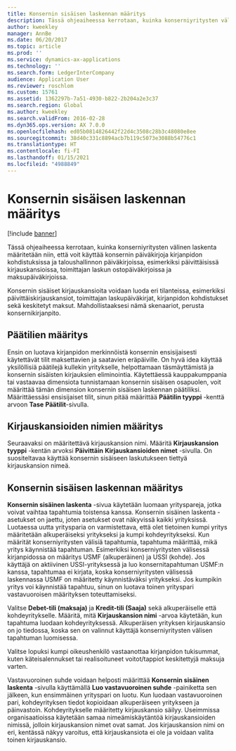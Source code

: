 ```yaml
---
title: Konsernin sisäisen laskennan määritys
description: Tässä ohjeaiheessa kerrotaan, kuinka konserniyritysten välinen laskenta määritetään niin, että voit käyttää konsernin päiväkirjoja kirjanpidon kohdistuksissa ja taloushallinnon päiväkirjoissa, esimerkiksi päivittäisissä kirjauskansioissa, toimittajan laskun ostopäiväkirjoissa ja maksupäiväkirjoissa.
author: kweekley
manager: AnnBe
ms.date: 06/20/2017
ms.topic: article
ms.prod: ''
ms.service: dynamics-ax-applications
ms.technology: ''
ms.search.form: LedgerInterCompany
audience: Application User
ms.reviewer: roschlom
ms.custom: 15761
ms.assetid: 1362297b-7a51-4930-b822-2b204a2e3c37
ms.search.region: Global
ms.author: kweekley
ms.search.validFrom: 2016-02-28
ms.dyn365.ops.version: AX 7.0.0
ms.openlocfilehash: ed05b0814826442f22d4c3508c28b3c48080e8ee
ms.sourcegitcommit: 38d40c331c8894acb7b119c5073e3088b54776c1
ms.translationtype: HT
ms.contentlocale: fi-FI
ms.lasthandoff: 01/15/2021
ms.locfileid: "4988849"
---
```

# <a name="intercompany-accounting-setup"></a>Konsernin sisäisen laskennan määritys

[!include [banner](../includes/banner.md)]

Tässä ohjeaiheessa kerrotaan, kuinka konserniyritysten välinen laskenta määritetään niin, että voit käyttää konsernin päiväkirjoja kirjanpidon kohdistuksissa ja taloushallinnon päiväkirjoissa, esimerkiksi päivittäisissä kirjauskansioissa, toimittajan laskun ostopäiväkirjoissa ja maksupäiväkirjoissa.

Konsernin sisäiset kirjauskansioita voidaan luoda eri tilanteissa, esimerkiksi päivittäiskirjauskansiot, toimittajan laskupäiväkirjat, kirjanpidon kohdistukset sekä keskitetyt maksut. Mahdollistaaksesi nämä skenaariot, perusta konsernikirjanpito.

## <a name="define-main-accounts"></a>Päätilien määritys
Ensin on luotava kirjanpidon merkinnöistä konsernin ensisijaisesti käytettävät tilit maksettavien ja saatavien eräpäiville. On hyvä idea käyttää yksilöllisiä päätilejä kullekin yritykselle, helpottamaan täsmäyttämistä ja konsernin sisäisten kirjauksien eliminointia. Käytettäessä kauppakumppania tai vastaavaa dimensiota tunnistamaan konsernin sisäisen osapuolen, voit määrittää tämän dimension konsernin sisäisen laskennan päätiliksi. Määrittäessäsi ensisijaiset tilit, sinun pitää määrittää **Päätilin tyyppi** -kenttä arvoon **Tase** **Päätilit**-sivulla.

## <a name="define-journal-names"></a>Kirjauskansioiden nimien määritys
Seuraavaksi on määritettävä kirjauskansion nimi. Määritä **Kirjauskansion tyyppi** -kentän arvoksi **Päivittäin** **Kirjauskansioiden nimet** -sivulla. On suositeltavaa käyttää konsernin sisäiseen laskutukseen tiettyä kirjauskansion nimeä.

## <a name="define-intercompany-accounting-setup"></a>Konsernin sisäisen laskennan määritys
**Konsernin sisäinen laskenta** -sivua käytetään luomaan yrityspareja, jotka voivat vaihtaa tapahtumia toistensa kanssa. Konsernin sisäinen laskenta -asetukset on jaettu, joten asetukset ovat näkyvissä kaikki yrityksissä. Luotaessa uutta yritysparia on varmistettava, että olet tietoinen kumpi yritys määritetään alkuperäiseksi yritykseksi ja kumpi kohdeyritykseksi. Kun määrität konserniyritysten välisiä tapahtumia, tapahtuma määrittää, mikä yritys käynnistää tapahtuman. Esimerkiksi konserniyritysten välisessä kirjanpidossa on määritys USMF (alkuperäinen) ja USSI (kohde). Jos käyttäjä on aktiivinen USSI-yrityksessä ja luo konsernitapahtuman USMF:n kanssa, tapahtumaa ei kirjata, koska konserniyritysten välisessä laskennassa USMF on määritetty käynnistäväksi yritykseksi. Jos kumpikin yritys voi käynnistää tapahtuu, sinun on luotava toinen yrityspari vastavuoroisen määrityksen toteuttamiseksi. 

Valitse **Debet-tili (maksaja)** ja **Kredit-tili (Saaja)** sekä alkuperäiselle että kohdeyritykselle. Määritä, mitä **Kirjauskansion nimi** -arvoa käytetään, kun tapahtuma luodaan kohdeyrityksessä. Alkuperäisen yrityksen kirjauskansio on jo tiedossa, koska sen on valinnut käyttäjä konserniyritysten välisen tapahtuman luomisessa. 

Valitse lopuksi kumpi oikeushenkilö vastaanottaa kirjanpidon tukisummat, kuten käteisalennukset tai realisoituneet voitot/tappiot keskitettyjä maksuja varten. 

Vastavuoroinen suhde voidaan helposti määrittää **Konsernin sisäinen laskenta** -sivulla käyttämällä **Luo vastavuoroinen suhde** -painiketta sen jälkeen, kun ensimmäinen yrityspari on luotu. Kun luodaan vastavuoroinen pari, kohdeyrityksen tiedot kopioidaan alkuperäiseen yritykseen ja päinvastoin. Kohdeyritykselle määritetty kirjauskansio säilyy. Useimmissa organisaatioissa käytetään samaa nimeämiskäytäntöä kirjauskansioiden nimissä, jolloin kirjauskansion nimet ovat samat. Jos kirjauskansion nimi on eri, kentässä näkyy varoitus, että kirjauskansiota ei ole ja voidaan valita toinen kirjauskansio.



